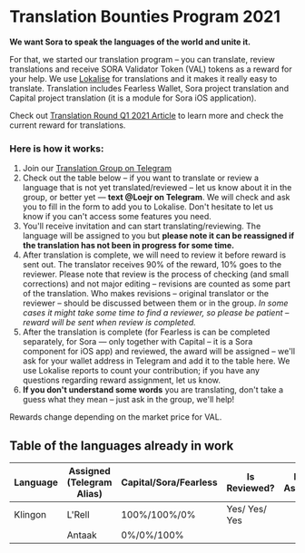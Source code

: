 # Translation Bounties Program 2021

**We want Sora to speak the languages of the world and unite it.**

For that, we started our translation program – you can translate, review translations and receive SORA Validator Token
(VAL) tokens as a reward for your help.
We use [Lokalise](https://lokalise.com/) for translations and it makes it really easy to translate.
Translation includes Fearless Wallet, Sora project translation and Capital project translation (it is a module for Sora iOS application).

Check out [Translation Round Q1 2021 Article](https://sora-xor.medium.com/rewards-for-sora-ecosystem-translations-c69bc38e931a) to learn more and check the current reward for translations.

### Here is how it works:
1. Join our [Translation Group on Telegram](https://t.me/sora_translation_community)
2. Check out the table below – if you want to translate or review a language that is not yet translated/reviewed – let us know about it in the group, or better yet — **text @Loejr on Telegram**.
We will check and ask you to fill in the form to add you to Lokalise. Don't hesitate to let us know if you can't access some features you need.
3. You'll receive invitation and can start translating/reviewing.
The language will be assigned to you but **please note it can be reassigned if the translation has not been in progress for some time.**
4. After translation is complete, we will need to review it before reward is sent out.
The translator receives 90% of the reward, 10% goes to the reviewer.
Please note that review is the process of checking (and small corrections) and not major editing – revisions are counted as some part of the translation.
Who makes revisions – original translator or the reviewer – should be discussed between them or in the group.
*In some cases it might take some time to find a reviewer, so please be patient – reward will be sent when review is completed.*
5. After the translation is complete (for Fearless is can be completed separately, for Sora — only together with Capital – it is a Sora component for iOS app) and reviewed, the award will be assigned – we'll ask for your wallet address in Telegram and add it to the table here.
We use Lokalise reports to count your contribution; if you have any questions regarding reward assignment, let us know.
6. **If you don't understand some words** you are translating, don't take a guess what they mean – just ask in the group, we'll help!

Rewards change depending on the market price for VAL.

## Table of the languages already in work

| Language | Assigned (Telegram Alias) | Capital/Sora/Fearless | Is Reviewed? | Reward Assignment | Is Reward Sent |
|----------|---------------------------|-----------------------|--------------|-------------------|----------------|
|Klingon   | L'Rell                    | 100%/100%/0%          | Yes/ Yes/ Yes|                   |                |
|          | Antaak                    | 0%/0%/100%            |              |                   |                |
